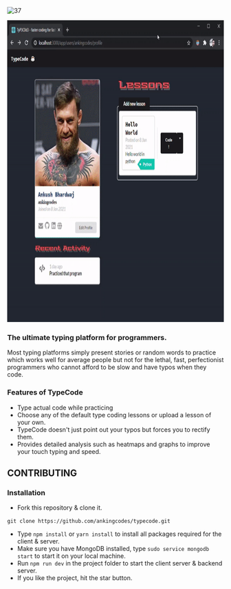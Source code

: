 ![37](https://user-images.githubusercontent.com/40923324/99508842-14338800-29ab-11eb-9c0b-4f8acd7a0529.PNG)

<img src='typecodeGIF.gif' width='900' height='700' />

### The ultimate typing platform for programmers.

Most typing platforms simply present stories or random words to practice which works well for average people but not for the lethal, fast, perfectionist programmers who cannot afford to be slow and have typos when they code.

### Features of TypeCode
- Type actual code while practicing
- Choose any of the default type coding lessons or upload a lesson of your own.
- TypeCode doesn't just point out your typos but forces you to rectify them.
- Provides detailed analysis such as heatmaps and graphs to improve your touch typing and speed.

## CONTRIBUTING
### Installation
- Fork this repository & clone it.
```
git clone https://github.com/ankingcodes/typecode.git
```
- Type `npm install` or `yarn install` to install all packages required for the client & server.
- Make sure you have MongoDB installed, type `sudo service mongodb start` to start it on your local machine.
- Run `npm run dev` in the project folder to start the client server & backend server.
- If you like the project, hit the star button. 

